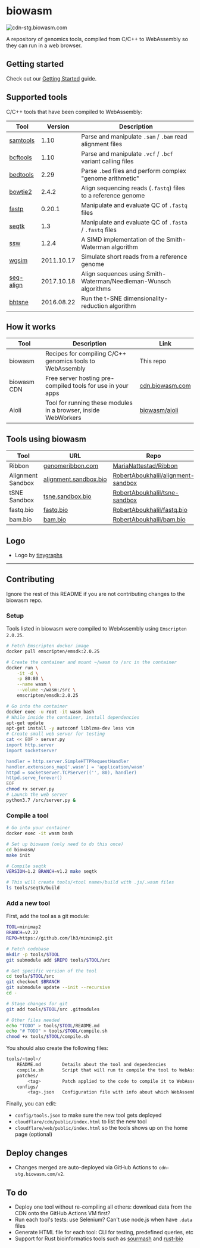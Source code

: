 # biowasm

![cdn-stg.biowasm.com](https://github.com/biowasm/biowasm/workflows/Deploy%20biowasm%20v2/badge.svg)

A repository of genomics tools, compiled from C/C++ to WebAssembly so they can run in a web browser.

## Getting started

Check out our [Getting Started](https://github.com/biowasm/aioli#a-simple-example) guide.

## Supported tools

C/C++ tools that have been compiled to WebAssembly:

| Tool | Version | Description |
|-|-|-|
| [samtools](tools/samtools) | 1.10 | Parse and manipulate <code>.sam</code> / <code>.bam</code> read alignment files |
| [bcftools](tools/bcftools) | 1.10 | Parse and manipulate <code>.vcf</code> / <code>.bcf</code> variant calling files |
| [bedtools](tools/bedtools2) | 2.29 | Parse <code>.bed</code> files and perform complex "genome arithmetic" |
| [bowtie2](tools/bowtie2) | 2.4.2 | Align sequencing reads (<code>.fastq</code>) files to a reference genome |
| [fastp](tools/fastp) | 0.20.1 | Manipulate and evaluate QC of <code>.fastq</code> files |
| [seqtk](tools/seqtk) | 1.3 | Manipulate and evaluate QC of <code>.fasta</code> / <code>.fastq</code> files |
| [ssw](tools/ssw) | 1.2.4 | A SIMD implementation of the Smith-Waterman algorithm |
| [wgsim](tools/wgsim) | 2011.10.17 | Simulate short reads from a reference genome |
| [seq-align](tools/seq-align) | 2017.10.18 | Align sequences using Smith-Waterman/Needleman-Wunsch algorithms |
| [bhtsne](tools/bhtsne) | 2016.08.22 | Run the t-SNE dimensionality-reduction algorithm |

## How it works

| Tool | Description | Link |
|-|-|-|
| biowasm | Recipes for compiling C/C++ genomics tools to WebAssembly | This repo |
| biowasm CDN | Free server hosting pre-compiled tools for use in your apps | [cdn.biowasm.com](https://cdn.biowasm.com) |
| Aioli | Tool for running these modules in a browser, inside WebWorkers | [biowasm/aioli](https://github.com/biowasm/aioli) |


## Tools using biowasm

| Tool | URL | Repo |
|-|-|-|
| Ribbon | [genomeribbon.com](https://genomeribbon.com) | [MariaNattestad/Ribbon](https://github.com/MariaNattestad/Ribbon) |
| Alignment Sandbox | [alignment.sandbox.bio](https://alignment.sandbox.bio/) | [RobertAboukhalil/alignment-sandbox](https://github.com/robertaboukhalil/alignment-sandbox) |
| tSNE Sandbox | [tsne.sandbox.bio](https://tsne.sandbox.bio/) | [RobertAboukhalil/tsne-sandbox](https://github.com/robertaboukhalil/tsne-sandbox) |
| fastq.bio | [fastq.bio](http://www.fastq.bio/) | [RobertAboukhalil/fastq.bio](https://github.com/robertaboukhalil/fastq.bio) |
| bam.bio | [bam.bio](http://www.bam.bio/) | [RobertAboukhalil/bam.bio](https://github.com/robertaboukhalil/bam.bio) |

## Logo

* Logo by [tinygraphs](https://www.tinygraphs.com/#?name=biowasm&shape=labs%2Fisogrids%2Fhexa&theme=seascape&numcolors=4#tryitout)

---

## Contributing

Ignore the rest of this README if you are not contributing changes to the biowasm repo.

### Setup

Tools listed in biowasm were compiled to WebAssembly using `Emscripten 2.0.25`.

```bash
# Fetch Emscripten docker image
docker pull emscripten/emsdk:2.0.25

# Create the container and mount ~/wasm to /src in the container
docker run \
    -it -d \
    -p 80:80 \
    --name wasm \
    --volume ~/wasm:/src \
    emscripten/emsdk:2.0.25

# Go into the container
docker exec -u root -it wasm bash
# While inside the container, install dependencies
apt-get update
apt-get install -y autoconf liblzma-dev less vim
# Create small web server for testing
cat << EOF > server.py
import http.server
import socketserver

handler = http.server.SimpleHTTPRequestHandler
handler.extensions_map['.wasm'] = 'application/wasm'
httpd = socketserver.TCPServer(('', 80), handler)
httpd.serve_forever()
EOF
chmod +x server.py
# Launch the web server
python3.7 /src/server.py &
```


### Compile a tool

```bash
# Go into your container
docker exec -it wasm bash

# Set up biowasm (only need to do this once)
cd biowasm/
make init

# Compile seqtk
VERSION=1.2 BRANCH=v1.2 make seqtk

# This will create tools/<tool name>/build with .js/.wasm files
ls tools/seqtk/build
```


### Add a new tool

First, add the tool as a git module:

```bash
TOOL=minimap2
BRANCH=v2.22
REPO=https://github.com/lh3/minimap2.git

# Fetch codebase
mkdir -p tools/$TOOL
git submodule add $REPO tools/$TOOL/src

# Get specific version of the tool
cd tools/$TOOL/src
git checkout $BRANCH
git submodule update --init --recursive
cd -

# Stage changes for git
git add tools/$TOOL/src .gitmodules

# Other files needed
echo "TODO" > tools/$TOOL/README.md
echo "# TODO" > tools/$TOOL/compile.sh
chmod +x tools/$TOOL/compile.sh
```

You should also create the following files:

```bash
tools/<tool>/
    README.md        Details about the tool and dependencies
    compile.sh       Script that will run to compile the tool to WebAssembly (can use `$EM_FLAGS` for common flags)
    patches/    
        <tag>        Patch applied to the code to compile it to WebAssembly; branch- or tag-specific (optional)
    configs/
        <tag>.json   Configuration file with info about which WebAssembly features are needed (see ssw for an example); branch- or tag-specific (optional)
```

Finally, you can edit:

* `config/tools.json` to make sure the new tool gets deployed
* `cloudflare/cdn/public/index.html` to list the new tool
* `cloudflare/web/public/index.html` so the tools shows up on the home page (optional)

## Deploy changes

* Changes merged are auto-deployed via GitHub Actions to `cdn-stg.biowasm.com/v2`.


## To do

- Deploy one tool without re-compiling all others: download data from the CDN onto the GitHub Actions VM first?
- Run each tool's tests: use Selenium? Can't use node.js when have `.data` files
- Generate HTML file for each tool: CLI for testing, predefined queries, etc
- Support for Rust bioinformatics tools such as [sourmash](https://github.com/dib-lab/sourmash/tree/v3.2.2/src/core) and [rust-bio](https://github.com/rust-bio/rust-bio)
